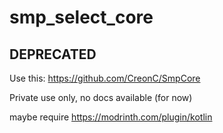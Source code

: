 # smp_select_core

## DEPRECATED

Use this: https://github.com/CreonC/SmpCore

Private use only, no docs available (for now)

maybe require https://modrinth.com/plugin/kotlin

